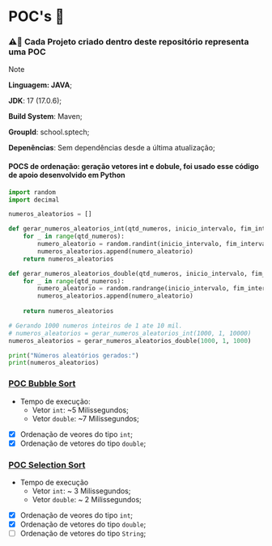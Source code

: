 # POC's 📝

### ⚠️🚨 Cada Projeto criado dentro deste repositório representa uma POC

>[!NOTE]
> **Linguagem: JAVA**;
>
> **JDK**: 17 (17.0.6);
>
> **Build System**: Maven;
>
> **GroupId**: school.sptech;
>
> **Depenências**: Sem dependências desde a última atualização;

#### POCS de ordenação: geração vetores int e dobule, foi usado esse código de apoio desenvolvido em Python

```py
import random
import decimal

numeros_aleatorios = []

def gerar_numeros_aleatorios_int(qtd_numeros, inicio_intervalo, fim_intervalo):
    for _ in range(qtd_numeros):
        numero_aleatorio = random.randint(inicio_intervalo, fim_intervalo)
        numeros_aleatorios.append(numero_aleatorio)
    return numeros_aleatorios

def gerar_numeros_aleatorios_double(qtd_numeros, inicio_intervalo, fim_intervalo):
    for _ in range(qtd_numeros):
        numero_aleatorio = random.randrange(inicio_intervalo, fim_intervalo)/100
        numeros_aleatorios.append(numero_aleatorio)
    
    return numeros_aleatorios

# Gerando 1000 numeros inteiros de 1 ate 10 mil.
# numeros_aleatorios = gerar_numeros_aleatorios_int(1000, 1, 10000)
numeros_aleatorios = gerar_numeros_aleatorios_double(1000, 1, 1000)

print("Números aleatórios gerados:")
print(numeros_aleatorios)
```

### [POC Bubble Sort](https://github.com/Grupo-6-Projeto-Volt/POCs/tree/main/poc-bobble-sort)
- Tempo de execução:
    - Vetor `int`: ~5 Milissegundos;
    - Vetor `double`: ~7 Milissegundos;  
- [x] Ordenação de veores do tipo `int`;
- [x] Ordenação de vetores do tipo `double`;

### [POC Selection Sort](https://github.com/Grupo-6-Projeto-Volt/POCs/tree/main/poc-selection-sort)
- Tempo de execução
    - Vetor `int`: ~ 3 Milissegundos;
    - Vetor `double`: ~ 2 Milissegundos;
- [x] Ordenação de veores do tipo `int`;
- [x] Ordenação de vetores do tipo `double`;
- [ ] Ordenação de vetores do tipo `String`;
